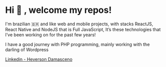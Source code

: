 # Hi 👋 , welcome my repos!

<p>I'm brazilian 🇧🇷 and like web and mobile projects, with stacks ReactJS, React Native and NodeJS that is Full JavaScript, It’s these technologies that I’ve been working on for the past few years!</p>

<p>I have a good journey with PHP programming, mainly working with the darling of Wordpress</p>

<p><a href="https://www.linkedin.com/in/heversondamasceno/">Linkedin - Heverson Damasceno</a></p>  

